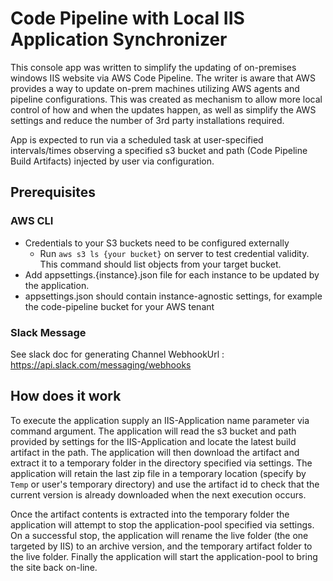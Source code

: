 # Code Pipeline with Local IIS Application Synchronizer

This console app was written to simplify the updating of on-premises windows IIS website via AWS Code Pipeline. The writer is aware that AWS provides a way to update on-prem machines utilizing AWS agents and pipeline configurations. This was created as mechanism to allow more local control of how and when the updates happen, as well as simplify the AWS settings and reduce the number of 3rd party installations required.

App is expected to run via a scheduled task at user-specified intervals/times observing a specified s3 bucket and path (Code Pipeline Build Artifacts) injected by user via configuration.

## Prerequisites
### AWS CLI 
- Credentials to your S3 buckets need to be configured externally 
  - Run `aws s3 ls {your bucket}` on server to test credential validity. This command should list objects from your target bucket.
- Add appsettings.{instance}.json file for each instance to be updated by the application.
- appsettings.json should contain instance-agnostic settings, for example the code-pipeline bucket for your AWS tenant

### Slack Message
See slack doc for generating Channel WebhookUrl : https://api.slack.com/messaging/webhooks


## How does it work
To execute the application supply an IIS-Application name parameter via command argument. The application will read the s3 bucket and path provided by settings for the IIS-Application and locate the latest build artifact in the path. The application will then download the artifact and extract it to a temporary folder in the directory specified via settings. The application will retain the last zip file in a temporary location (specify by `Temp` or user's temporary directory) and use the artifact id to check that the current version is already downloaded when the next execution occurs.

Once the artifact contents is extracted into the temporary folder the application will attempt to stop the application-pool specified via settings. On a successful stop, the application will rename the live folder (the one targeted by IIS) to an archive version, and the temporary artifact folder to the live folder.
Finally the application will start the application-pool to bring the site back on-line.
